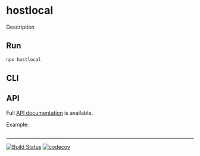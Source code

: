 # hostlocal

Description

## Run

```sh
npx hostlocal
```

## CLI



## API

Full [API documentation](http://hildjj.github.io/hostlocal/) is available.

Example:

```js
```

---
[![Build Status](https://github.com/hildjj/hostlocal/workflows/Tests/badge.svg)](https://github.com/hildjj/hostlocal/actions?query=workflow%3ATests)
[![codecov](https://codecov.io/gh/hildjj/hostlocal/branch/main/graph/badge.svg?token=N7B7YLIDM4)](https://codecov.io/gh/hildjj/hostlocal)
